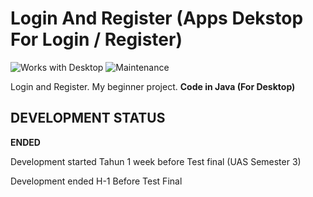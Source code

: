 # Login And Register (Apps Dekstop For Login / Register)

![Works with Desktop](https://img.shields.io/badge/Works_with-Desktop-blue?style=flat-square)
![Maintenance](https://img.shields.io/maintenance/no/2020)

Login and Register. My beginner project. **Code in Java (For Desktop)**

## DEVELOPMENT STATUS

**ENDED**

Development started Tahun 1 week before Test final (UAS Semester 3)

Development ended H-1 Before Test Final
